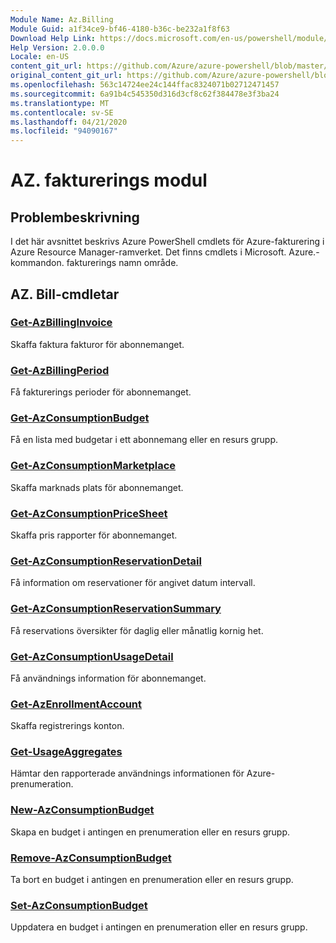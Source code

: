 ```yaml
---
Module Name: Az.Billing
Module Guid: a1f34ce9-bf46-4180-b36c-be232a1f8f63
Download Help Link: https://docs.microsoft.com/en-us/powershell/module/az.billing
Help Version: 2.0.0.0
Locale: en-US
content_git_url: https://github.com/Azure/azure-powershell/blob/master/src/Billing/Billing/help/Az.Billing.md
original_content_git_url: https://github.com/Azure/azure-powershell/blob/master/src/Billing/Billing/help/Az.Billing.md
ms.openlocfilehash: 563c14724ee24c144ffac8324071b02712471457
ms.sourcegitcommit: 6a91b4c545350d316d3cf8c62f384478e3f3ba24
ms.translationtype: MT
ms.contentlocale: sv-SE
ms.lasthandoff: 04/21/2020
ms.locfileid: "94090167"
---
```

# AZ. fakturerings modul
## Problembeskrivning
I det här avsnittet beskrivs Azure PowerShell cmdlets för Azure-fakturering i Azure Resource Manager-ramverket. Det finns cmdlets i Microsoft. Azure.-kommandon. fakturerings namn område.

## AZ. Bill-cmdletar
### [Get-AzBillingInvoice](Get-AzBillingInvoice.md)
Skaffa faktura fakturor för abonnemanget.

### [Get-AzBillingPeriod](Get-AzBillingPeriod.md)
Få fakturerings perioder för abonnemanget.

### [Get-AzConsumptionBudget](Get-AzConsumptionBudget.md)
Få en lista med budgetar i ett abonnemang eller en resurs grupp.

### [Get-AzConsumptionMarketplace](Get-AzConsumptionMarketplace.md)
Skaffa marknads plats för abonnemanget.

### [Get-AzConsumptionPriceSheet](Get-AzConsumptionPriceSheet.md)
Skaffa pris rapporter för abonnemanget.

### [Get-AzConsumptionReservationDetail](Get-AzConsumptionReservationDetail.md)
Få information om reservationer för angivet datum intervall.

### [Get-AzConsumptionReservationSummary](Get-AzConsumptionReservationSummary.md)
Få reservations översikter för daglig eller månatlig kornig het.

### [Get-AzConsumptionUsageDetail](Get-AzConsumptionUsageDetail.md)
Få användnings information för abonnemanget.

### [Get-AzEnrollmentAccount](Get-AzEnrollmentAccount.md)
Skaffa registrerings konton.

### [Get-UsageAggregates](Get-UsageAggregates.md)
Hämtar den rapporterade användnings informationen för Azure-prenumeration.

### [New-AzConsumptionBudget](New-AzConsumptionBudget.md)
Skapa en budget i antingen en prenumeration eller en resurs grupp.

### [Remove-AzConsumptionBudget](Remove-AzConsumptionBudget.md)
Ta bort en budget i antingen en prenumeration eller en resurs grupp.

### [Set-AzConsumptionBudget](Set-AzConsumptionBudget.md)
Uppdatera en budget i antingen en prenumeration eller en resurs grupp.

